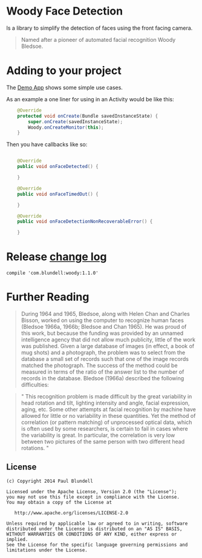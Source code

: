 Woody Face Detection
==================
 Is a library to simplify the detection of faces using the front facing camera.
 
 
> Named after a pioneer of automated facial recognition Woody Bledsoe.

Adding to your project
======

The [Demo App](https://github.com/blundell/WoodyFaceDetection/tree/master/demo/src/main/java/com/blundell/demo) shows some simple use cases.

As an example a one liner for using in an Activity would be like this:
```java
    @Override
    protected void onCreate(Bundle savedInstanceState) {
        super.onCreate(savedInstanceState);
        Woody.onCreateMonitor(this);
    }
```
Then you have callbacks like so:
```java

    @Override
    public void onFaceDetected() {

    }

    @Override
    public void onFaceTimedOut() {

    }

    @Override
    public void onFaceDetectionNonRecoverableError() {

    }
```


Release [change log](CHANGELOG.md)
=======

`compile 'com.blundell:woody:1.1.0'`

Further Reading
===============

> During 1964 and 1965, Bledsoe, along with Helen Chan and Charles Bisson, worked on using the computer to recognize human faces (Bledsoe 1966a, 1966b; Bledsoe and Chan 1965). He was proud of this work, but because the funding was provided by an unnamed intelligence agency that did not allow much publicity, little of the work was published. Given a large database of images (in effect, a book of mug shots) and a photograph, the problem was to select from the database a small set of records such that one of the image records matched the photograph. The success of the method could be measured in terms of the ratio of the answer list to the number of records in the database. Bledsoe (1966a) described the following difficulties:

> " This recognition problem is made difficult by the great variability in head rotation and tilt, lighting intensity and angle, facial expression, aging, etc. Some other attempts at facial recognition by machine have allowed for little or no variability in these quantities. Yet the method of correlation (or pattern matching) of unprocessed optical data, which is often used by some researchers, is certain to fail in cases where the variability is great. In particular, the correlation is very low between two pictures of the same person with two different head rotations. "


License
-------

    (c) Copyright 2014 Paul Blundell

    Licensed under the Apache License, Version 2.0 (the "License");
    you may not use this file except in compliance with the License.
    You may obtain a copy of the License at

       http://www.apache.org/licenses/LICENSE-2.0

    Unless required by applicable law or agreed to in writing, software
    distributed under the License is distributed on an "AS IS" BASIS,
    WITHOUT WARRANTIES OR CONDITIONS OF ANY KIND, either express or implied.
    See the License for the specific language governing permissions and
    limitations under the License.
